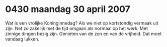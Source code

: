 # 0430 maandag 30 april 2007
Wat is een vrolijke Koninginnedag? Als we niet op kortstondig vermaak uit zijn. Net zo zakelijk met de tijd omgaan als normaal op het werk. Met zinnige dingen bezig zijn. Genieten van de zon en van de vrijheid. Dat moet vandaag lukken.